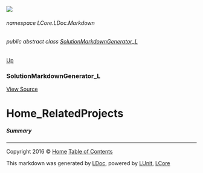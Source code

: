 ![](Content/LDoc-banner-small.png "")

###### namespace LCore.LDoc.Markdown

###### public abstract class [SolutionMarkdownGenerator_L](docs/SolutionMarkdownGenerator_L.md)
[Up](docs/SolutionMarkdownGenerator_L.md)

### SolutionMarkdownGenerator_L
[View Source](Markdown/Generators/SolutionMarkdownGenerator_L.cs)

# Home_RelatedProjects

##### Summary




---

Copyright 2016 &copy; [Home](../README.md) [Table of Contents](../TableOfContents.md)

This markdown was generated by [LDoc](https://github.com/CodeSingularity/LDoc), powered by [LUnit](https://github.com/CodeSingularity/LUnit), [LCore](https://github.com/CodeSingularity/LCore)
